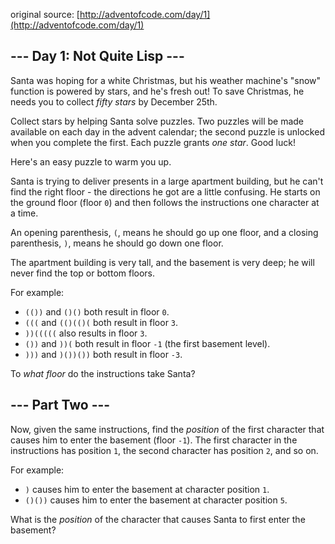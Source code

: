 original source: [http://adventofcode.com/day/1](http://adventofcode.com/day/1)
## --- Day 1: Not Quite Lisp ---
Santa was hoping for a white Christmas, but his weather machine's "snow" function is powered by stars, and he's fresh out!  To save Christmas, he needs you to collect *fifty stars* by December 25th.

Collect stars by helping Santa solve puzzles.  Two puzzles will be made available on each day in the advent calendar; the second puzzle is unlocked when you complete the first.  Each puzzle grants *one star*. Good luck!

Here's an easy puzzle to warm you up.

Santa is trying to deliver presents in a large apartment building, but he can't find the right floor - the directions he got are a little confusing. He starts on the ground floor (floor `0`) and then follows the instructions one character at a time.

An opening parenthesis, `(`, means he should go up one floor, and a closing parenthesis, `)`, means he should go down one floor.

The apartment building is very tall, and the basement is very deep; he will never find the top or bottom floors.

For example:


 - `(())` and `()()` both result in floor `0`.
 - `(((` and `(()(()(` both result in floor `3`.
 - `))(((((` also results in floor `3`.
 - `())` and `))(` both result in floor `-1` (the first basement level).
 - `)))` and `)())())` both result in floor `-3`.

To *what floor* do the instructions take Santa?


## --- Part Two ---
Now, given the same instructions, find the *position* of the first character that causes him to enter the basement (floor `-1`).  The first character in the instructions has position `1`, the second character has position `2`, and so on.

For example:


 - `)` causes him to enter the basement at character position `1`.
 - `()())` causes him to enter the basement at character position `5`.

What is the *position* of the character that causes Santa to first enter the basement?


